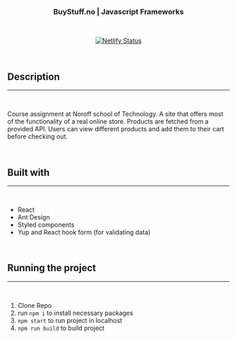 <div align="center">
    </br>
    <h3>BuyStuff.no | Javascript Frameworks</h3>
    </br>

[![Netlify Status](https://api.netlify.com/api/v1/badges/f8f17696-f428-49a2-884d-54df8307c3ff/deploy-status)](https://app.netlify.com/sites/buystuffnorway/deploys)

</div>

&nbsp;

## Description

---

&nbsp;

Course assignment at Noroff school of Technology. A site that offers most of the functionality of a real online store. Products are fetched from a provided API. Users can view different products and add them to their cart before checking out.

&nbsp;

## Built with

---

&nbsp;

- React
- Ant Design
- Styled components
- Yup and React hook form (for validating data)

&nbsp;

## Running the project

---

&nbsp;

1. Clone Repo
2. run `npm i` to install necessary packages
3. `npm start` to run project in localhost
4. `npm run build` to build project
